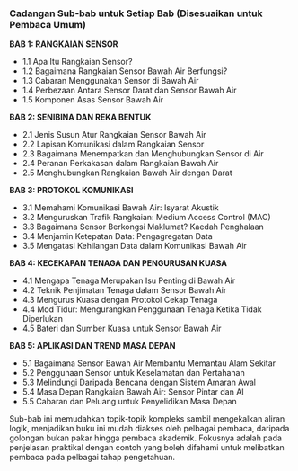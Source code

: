 ### Cadangan Sub-bab untuk Setiap Bab (Disesuaikan untuk Pembaca Umum)

**BAB 1: RANGKAIAN SENSOR**  
- 1.1 Apa Itu Rangkaian Sensor?  
- 1.2 Bagaimana Rangkaian Sensor Bawah Air Berfungsi?  
- 1.3 Cabaran Menggunakan Sensor di Bawah Air  
- 1.4 Perbezaan Antara Sensor Darat dan Sensor Bawah Air  
- 1.5 Komponen Asas Sensor Bawah Air  

**BAB 2: SENIBINA DAN REKA BENTUK**  
- 2.1 Jenis Susun Atur Rangkaian Sensor Bawah Air  
- 2.2 Lapisan Komunikasi dalam Rangkaian Sensor  
- 2.3 Bagaimana Menempatkan dan Menghubungkan Sensor di Air  
- 2.4 Peranan Perkakasan dalam Rangkaian Bawah Air  
- 2.5 Menghubungkan Rangkaian Bawah Air dengan Darat  

**BAB 3: PROTOKOL KOMUNIKASI**  
- 3.1 Memahami Komunikasi Bawah Air: Isyarat Akustik  
- 3.2 Menguruskan Trafik Rangkaian: Medium Access Control (MAC)  
- 3.3 Bagaimana Sensor Berkongsi Maklumat? Kaedah Penghalaan  
- 3.4 Menjamin Ketepatan Data: Pengagregatan Data  
- 3.5 Mengatasi Kehilangan Data dalam Komunikasi Bawah Air  

**BAB 4: KECEKAPAN TENAGA DAN PENGURUSAN KUASA**  
- 4.1 Mengapa Tenaga Merupakan Isu Penting di Bawah Air  
- 4.2 Teknik Penjimatan Tenaga dalam Sensor Bawah Air  
- 4.3 Mengurus Kuasa dengan Protokol Cekap Tenaga  
- 4.4 Mod Tidur: Mengurangkan Penggunaan Tenaga Ketika Tidak Diperlukan  
- 4.5 Bateri dan Sumber Kuasa untuk Sensor Bawah Air  

**BAB 5: APLIKASI DAN TREND MASA DEPAN**  
- 5.1 Bagaimana Sensor Bawah Air Membantu Memantau Alam Sekitar  
- 5.2 Penggunaan Sensor untuk Keselamatan dan Pertahanan  
- 5.3 Melindungi Daripada Bencana dengan Sistem Amaran Awal  
- 5.4 Masa Depan Rangkaian Bawah Air: Sensor Pintar dan AI  
- 5.5 Cabaran dan Peluang untuk Penyelidikan Masa Depan  

Sub-bab ini memudahkan topik-topik kompleks sambil mengekalkan aliran logik, menjadikan buku ini mudah diakses oleh pelbagai pembaca, daripada golongan bukan pakar hingga pembaca akademik. Fokusnya adalah pada penjelasan praktikal dengan contoh yang boleh difahami untuk melibatkan pembaca pada pelbagai tahap pengetahuan.